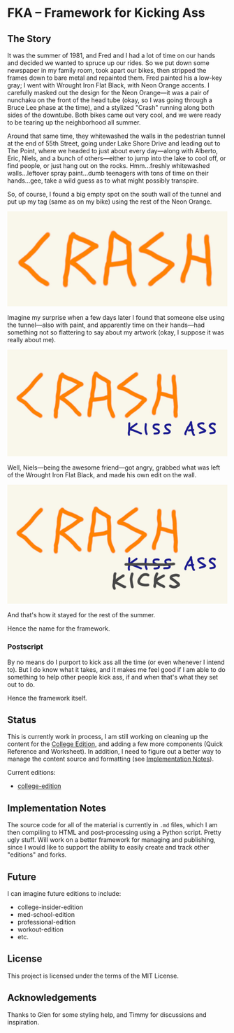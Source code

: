 # FKA &ndash; Framework for Kicking Ass #

## The Story ##

It was the summer of 1981, and Fred and I had a lot of time on our hands and decided we wanted to
spruce up our rides.  So we put down some newspaper in my family room, took apart our bikes, then
stripped the frames down to bare metal and repainted them.  Fred painted his a low-key gray; I went
with Wrought Iron Flat Black, with Neon Orange accents.  I carefully masked out the design for the
Neon Orange&mdash;it was a pair of nunchaku on the front of the head tube (okay, so I was going
through a Bruce Lee phase at the time), and a stylized "Crash" running along both sides of the
downtube.  Both bikes came out very cool, and we were ready to be tearing up the neighborhood all
summer.

Around that same time, they whitewashed the walls in the pedestrian tunnel at the end of 55th
Street, going under Lake Shore Drive and leading out to The Point, where we headed to just about
every day&mdash;along with Alberto, Eric, Niels, and a bunch of others&mdash;either to jump into the
lake to cool off, or find people, or just hang out on the rocks.  Hmm...freshly whitewashed
walls...leftover spray paint...dumb teenagers with tons of time on their hands...gee, take a wild
guess as to what might possibly transpire.

So, of course, I found a big empty spot on the south wall of the tunnel and put up my tag (same as
on my bike) using the rest of the Neon Orange.

![Story of Crash 1](resources/soc1.jpg)

Imagine my surprise when a few days later I found that someone else using the tunnel&mdash;also
with paint, and apparently time on their hands&mdash;had something not so flattering to say about
my artwork (okay, I suppose it was really about me).

![Story of Crash 2](resources/soc2.jpg)

Well, Niels&mdash;being the awesome friend&mdash;got angry, grabbed what was left of the Wrought
Iron Flat Black, and made his own edit on the wall.

![Story of Crash 3](resources/soc3.jpg)

And that's how it stayed for the rest of the summer.

Hence the name for the framework.

### Postscript ###

By no means do I purport to kick ass all the time (or even whenever I intend to).  But I do know
what it takes, and it makes me feel good if I am able to do something to help other people kick ass,
if and when that's what they set out to do.

Hence the framework itself.

## Status ##

This is currently work in process, I am still working on cleaning up the content for the
[College Edition][1], and adding a few more components (Quick Reference and Worksheet).
In addition, I need to figure out a better way to manage the content source and formatting
(see [Implementation Notes][2]).

Current editions:

* [college-edition][1]

## Implementation Notes ##

The source code for all of the material is currently in `.md` files, which I am then
compiling to HTML and post-processing using a Python script.  Pretty ugly stuff.  Will
work on a better framework for managing and publishing, since I would like to support the
ability to easily create and track other "editions" and forks.

## Future ##

I can imagine future editions to include:

* college-insider-edition
* med-school-edition
* professional-edition
* workout-edition
* etc.

## License ##

This project is licensed under the terms of the MIT License.

## Acknowledgements ##

Thanks to Glen for some styling help, and Timmy for discussions and inspiration.

[1]: https://crashka.github.io/fka/college-edition/
[2]: #implementation-notes
